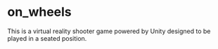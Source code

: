 # on_wheels
This is a virtual reality shooter game powered by Unity designed to be played in a seated position. 
